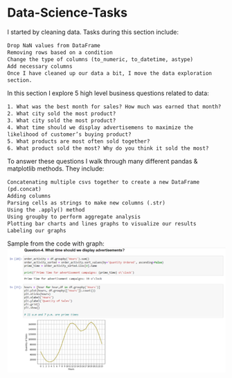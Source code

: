 # Data-Science-Tasks

I started by cleaning data. Tasks during this section include:

    Drop NaN values from DataFrame
    Removing rows based on a condition
    Change the type of columns (to_numeric, to_datetime, astype)
    Add necessary columns
    Once I have cleaned up our data a bit, I move the data exploration section. 

In this section I explore 5 high level business questions related to data:

    1. What was the best month for sales? How much was earned that month?
    2. What city sold the most product?
    3. What city sold the most product?
    4. What time should we display advertisemens to maximize the likelihood of customer’s buying product?
    5. What products are most often sold together?
    6. What product sold the most? Why do you think it sold the most?

To answer these questions I walk through many different pandas & matplotlib methods. They include:

    Concatenating multiple csvs together to create a new DataFrame (pd.concat)
    Adding columns
    Parsing cells as strings to make new columns (.str)
    Using the .apply() method
    Using groupby to perform aggregate analysis
    Plotting bar charts and lines graphs to visualize our results
    Labeling our graphs

Sample from the code with graph:
![alt Sample from the code with grapth](https://github.com/ShakhriyorKh/Data-Science-Tasks/blob/main/Sample.png)
